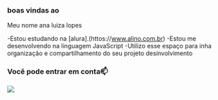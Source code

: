 ### boas vindas ao

Meu nome ana luiza lopes 

-Estou estudando na [alura].(httos://www.alino.com.br)
-Estou me desenvolvendo na linguagem JavaScript
-Utilizo esse espaço para inha organização e compartilhamento do seu projeto desinvolvimento

### Você pode entrar em conta📫

![](https://media.tenor.com/W-coMSzN1zMAAAAM/agatha-nunes-ba%C3%A7an%C3%A7o-geral.gif)
